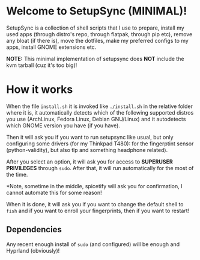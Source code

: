 # Welcome to SetupSync (MINIMAL)!

SetupSync is a collection of shell scripts that I use to prepare, install my used apps (through distro's repo, through flatpak, through pip etc), remove any bloat (if there is), move the dotfiles, make my preferred configs to my apps, install GNOME extensions etc.

**NOTE:** This minimal implementation of setupsync does **NOT** include the kvm tarball (cuz it's too big)!


# How it works

When the file `install.sh` it is invoked like `./install.sh` in the relative folder where it is, it automatically detects which of the following supported distros you use (ArchLinux, Fedora Linux, Debian GNU/Linux) and it autodetects which GNOME version you have (if you have).

Then it will ask you if you want to run setupsync like usual, but only configuring some drivers (for my Thinkpad T480): for the fingerptint sensor (python-validity), but also tlp and something headphone related).

After you select an option, it will ask you for access to **SUPERUSER PRIVILEGES** through `sudo`. After that, it will run automatically for the most of the time.

*Note, sometime in the middle, spicetify will ask you for confirmation, I cannot automate this for some reason!

When it is done, it will ask you if you want to change the default shell to `fish` and if you want to enroll your fingerprints, then if you want to restart!


## Dependencies

Any recent enough install of `sudo` (and configured) will be enough and Hyprland (obviously)!
